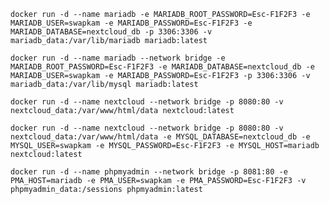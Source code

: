 `docker run -d --name mariadb -e MARIADB_ROOT_PASSWORD=Esc-F1F2F3 -e MARIADB_USER=swapkam -e MARIADB_PASSWORD=Esc-F1F2F3 -e MARIADB_DATABASE=nextcloud_db -p 3306:3306 -v mariadb_data:/var/lib/mariadb mariadb:latest`

`docker run -d --name mariadb --network bridge -e MARIADB_ROOT_PASSWORD=Esc-F1F2F3 -e MARIADB_DATABASE=nextcloud_db -e MARIADB_USER=swapkam -e MARIADB_PASSWORD=Esc-F1F2F3 -p 3306:3306 -v mariadb_data:/var/lib/mysql mariadb:latest`

`docker run -d --name nextcloud --network bridge -p 8080:80 -v nextcloud_data:/var/www/html/data nextcloud:latest`

`docker run -d --name nextcloud --network bridge -p 8080:80 -v nextcloud_data:/var/www/html/data -e MYSQL_DATABASE=nextcloud_db -e MYSQL_USER=swapkam -e MYSQL_PASSWORD=Esc-F1F2F3 -e MYSQL_HOST=mariadb nextcloud:latest`

`docker run -d --name phpmyadmin --network bridge -p 8081:80 -e PMA_HOST=mariadb -e PMA_USER=swapkam -e PMA_PASSWORD=Esc-F1F2F3 -v phpmyadmin_data:/sessions phpmyadmin:latest`